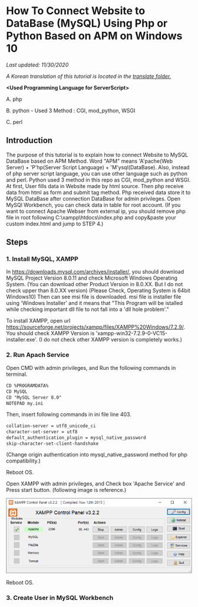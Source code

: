 # How To Connect Website to DataBase (MySQL) Using Php or Python Based on APM on Windows 10

*Last updated: 11/30/2020*
  
*A Korean translation of this tutorial is located in the [translate folder.](https://github.com/gh-BumsooKim/APM-Connection-Website-to-DataBase-Tutorial-Windows-10/blob/master/translate/README.md)*


<b>\<Used Programming Language for ServerScript\></b>

A. php

B. python - Used 3 Method : CGI, mod_python, WSGI

C. perl

## Introduction
The purpose of this tutorial is to explain how to connect Website to MySQL DataBase based on APM Method. Word "APM" means 'A'pache(Web Server) + 'P'hp(Server Script Language) + 'M'ysql(DataBase). Also, instead of php server script language, you can use other language such as python and perl. Python used 3 method in this repo as CGI, mod_python and WSGI. At first, User fills data in Website made by html source. Then php receive data from html as form and submit tag method. Php received data store it to MySQL DataBase after connection DataBase for admin privileges. Open MySQl Workbench, you can check data in table for root account. (If you want to connect Apache Webser from external ip, you should remove php file in root following C:\xampp\htdocs\index.php and copy&paste your custom index.html and jump to STEP 4.)

## Steps
### 1. Install MySQL, XAMPP
In https://downloads.mysql.com/archives/installer/, you should download MySQL Project Version 8.0.11 and check Microsoft Windows Operating System. (You can download other Product Version in 8.0.XX. But I do not check upper than 8.0.XX version) (Please Check, Operating System is 64bit Windows10) Then can see msi file is downloaded. msi file is installer file using 'Windows Installer' and it means that "This Program will be istalled while checking important dll file to not fall into a 'dll hole problem'." 

To install XAMPP, open url https://sourceforge.net/projects/xampp/files/XAMPP%20Windows/7.2.9/. You should check XAMPP Version is 'xampp-win32-7.2.9-0-VC15-installer.exe'. (I do not check other XAMPP version is completely works.)

### 2. Run Apach Service
Open CMD with admin privileges, and Run the following commands in terminal.
```
CD %PROGRAMDATA%
CD MySQL
CD "MySQL Server 8.0"
NOTEPAD my.ini
```
Then, insert following commands in ini file line 403.
```
collation-server = utf8_unicode_ci
character-set-server = utf8
default_authentication_plugin = mysql_native_password
skip-character-set-client-handshake
```
(Change origin authentication into mysql_native_password method for php compatibility.)

Reboot OS.

Open XAMPP with admin privileges, and Check box 'Apache Service' and Press start button. (following image is reference.)

<p align="center"><img src="https://github.com/gh-BumsooKim/APM-Connection-Website-to-DataBase-Tutorial-Windows-10/blob/master/docs/xampp.png"></img></p>

Reboot OS.

### 3. Create User in MySQL Workbench
